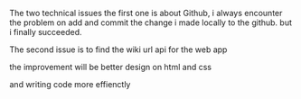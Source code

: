 The two technical issues
the first one is about Github, i always encounter the problem on add and commit the change i made locally to the github. but i finally succeeded.

The second issue is to find the wiki url api for the web app

the improvement will be better design on html and css

and writing code more effienctly